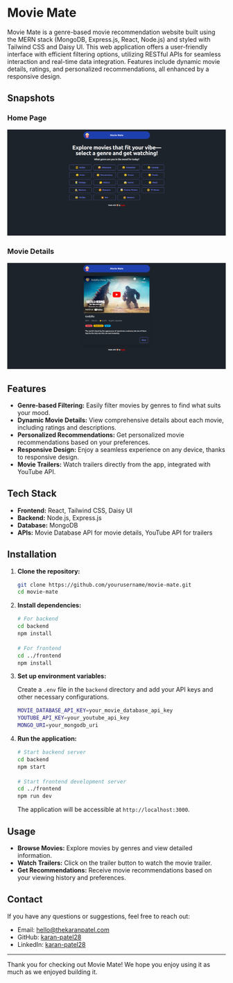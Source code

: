 # Movie Mate

Movie Mate is a genre-based movie recommendation website built using the MERN stack (MongoDB, Express.js, React, Node.js) and styled with Tailwind CSS and Daisy UI. This web application offers a user-friendly interface with efficient filtering options, utilizing RESTful APIs for seamless interaction and real-time data integration. Features include dynamic movie details, ratings, and personalized recommendations, all enhanced by a responsive design.

## Snapshots

### Home Page
![Home Page](./snapshots/HomePage.png)

### Movie Details
![Movie Details](./snapshots/MoviePage.png)

## Features

- **Genre-based Filtering:** Easily filter movies by genres to find what suits your mood.
- **Dynamic Movie Details:** View comprehensive details about each movie, including ratings and descriptions.
- **Personalized Recommendations:** Get personalized movie recommendations based on your preferences.
- **Responsive Design:** Enjoy a seamless experience on any device, thanks to responsive design.
- **Movie Trailers:** Watch trailers directly from the app, integrated with YouTube API.

## Tech Stack

- **Frontend:** React, Tailwind CSS, Daisy UI
- **Backend:** Node.js, Express.js
- **Database:** MongoDB
- **APIs:** Movie Database API for movie details, YouTube API for trailers

## Installation

1. **Clone the repository:**

    ```sh
    git clone https://github.com/yourusername/movie-mate.git
    cd movie-mate
    ```

2. **Install dependencies:**

    ```sh
    # For backend
    cd backend
    npm install
    
    # For frontend
    cd ../frontend
    npm install
    ```

3. **Set up environment variables:**

    Create a `.env` file in the `backend` directory and add your API keys and other necessary configurations.

    ```sh
    MOVIE_DATABASE_API_KEY=your_movie_database_api_key
    YOUTUBE_API_KEY=your_youtube_api_key
    MONGO_URI=your_mongodb_uri
    ```

4. **Run the application:**

    ```sh
    # Start backend server
    cd backend
    npm start
    
    # Start frontend development server
    cd ../frontend
    npm run dev
    ```

    The application will be accessible at `http://localhost:3000`.

## Usage

- **Browse Movies:** Explore movies by genres and view detailed information.
- **Watch Trailers:** Click on the trailer button to watch the movie trailer.
- **Get Recommendations:** Receive movie recommendations based on your viewing history and preferences.

## Contact

If you have any questions or suggestions, feel free to reach out:

- Email: [hello@thekaranpatel.com](mailto:hello@thekaranpatel.com)
- GitHub: [karan-patel28](https://github.com/karan-patel28)
- LinkedIn: [karan-patel28](https://www.linkedin.com/in/karan-patel28)

---

Thank you for checking out Movie Mate! We hope you enjoy using it as much as we enjoyed building it.

